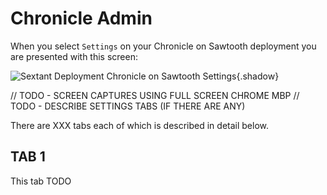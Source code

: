 # Chronicle Admin

When you select `Settings` on your Chronicle on Sawtooth deployment you are
presented with this screen:

![Sextant Deployment Chronicle on Sawtooth
Settings](../../images/sextant-deployments-chronicle-sawtooth-settings.png){.shadow}

// TODO - SCREEN CAPTURES USING FULL SCREEN CHROME MBP
// TODO - DESCRIBE SETTINGS TABS (IF THERE ARE ANY)

There are XXX tabs each of which is described in detail below.

## TAB 1

This tab TODO
